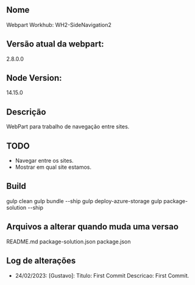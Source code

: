 ## Nome

Webpart Workhub: WH2-SideNavigation2

## Versão atual da webpart:

2.8.0.0

## Node Version:

14.15.0

## Descrição

WebPart para trabalho de navegação entre sites.

## TODO

- Navegar entre os sites.
- Mostrar em qual site estamos.

## Build

gulp clean
gulp bundle --ship
gulp deploy-azure-storage
gulp package-solution --ship

## Arquivos a alterar quando muda uma versao

README.md
package-solution.json
package.json

## Log de alterações

- 24/02/2023: [Gustavo]:
  Titulo: First Commit
  Descricao: First Commit.


